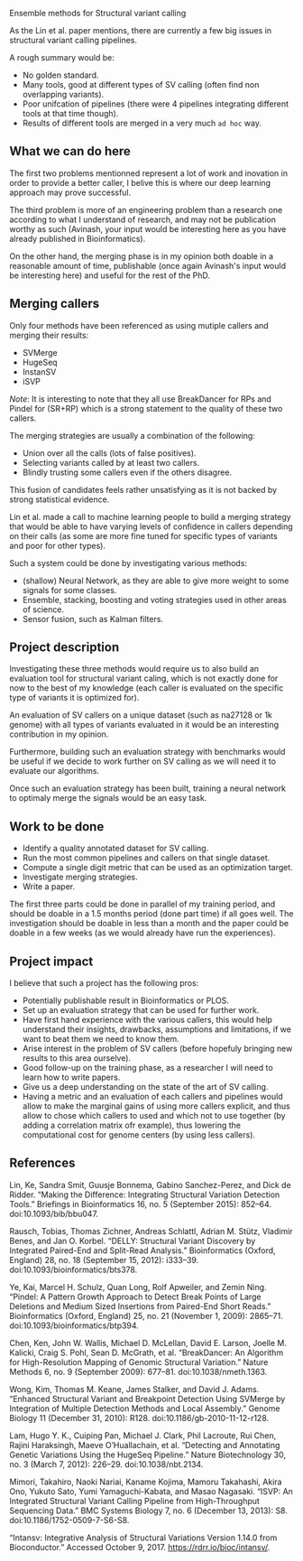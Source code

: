  Ensemble methods for Structural variant calling

As the Lin et al. paper mentions, there are currently a few big issues in structural variant calling
pipelines.

A rough summary would be:

- No golden standard.
- Many tools, good at different types of SV calling (often find non overlapping variants).
- Poor unifcation of pipelines (there were 4 pipelines integrating different tools at that time
  though).
- Results of different tools are merged in a very much `ad hoc` way.

## What we can do here

The first two problems mentionned represent a lot of work and inovation in order to provide a
better caller, I belive this is where our deep learning approach may prove successful.

The third problem is more of an engineering problem than a research one according to what I
understand of research, and may not be publication worthy as such (Avinash, your input would be
interesting here as you have already published in Bioinformatics).

On the other hand, the merging phase is in my opinion both doable in a reasonable amount of time,
publishable (once again Avinash's input would be interesting here) and useful for the rest of the
PhD.

## Merging callers

Only four methods have been referenced as using mutiple callers and merging their results:

- SVMerge
- HugeSeq
- InstanSV
- iSVP

*Note*: It is interesting to note that they all use BreakDancer for RPs and Pindel for (SR+RP)
which is a strong statement to the quality of these two callers.

The merging strategies are usually a combination of the following:

- Union over all the calls (lots of false positives).
- Selecting variants called by at least two callers.
- Blindly trusting some callers even if the others disagree.

This fusion of candidates feels rather unsatisfying as it is not backed by strong statistical
evidence.

Lin et al. made a call to machine learning people to build a merging strategy that would be able to
have varying levels of confidence in callers depending on their calls (as some are more fine tuned
for specific types of variants and poor for other types).

Such a system could be done by investigating various methods:

- (shallow) Neural Network, as they are able to give more weight to some signals for some classes.
- Ensemble, stacking, boosting and voting strategies used in other areas of science.
- Sensor fusion, such as Kalman filters.

## Project description

Investigating these three methods would require us to also build an evaluation tool for structural variant
caling, which is not exactly done for now to the best of my knowledge (each caller is evaluated on
the specific type of variants it is optimized for).

An evaluation of SV callers on a unique dataset (such as na27128 or 1k genome) with all types of
variants evaluated in it would be an interesting contribution in my opinion.

Furthermore, building such an evaluation strategy with benchmarks would be useful if we decide to
work further on SV calling as we will need it to evaluate our algorithms.

Once such an evaluation strategy has been built, training a neural network to optimaly merge the
signals would be an easy task.

## Work to be done

- Identify a quality annotated dataset for SV calling.
- Run the most common pipelines and callers on that single dataset.
- Compute a single digit metric that can be used as an optimization target.
- Investigate merging strategies.
- Write a paper.

The first three parts could be done in parallel of my training period, and should be doable in a 1.5
months period (done part time) if all goes well. The investigation should be doable in less than a
month and the paper could be doable in a few weeks (as we would already have run the experiences).

## Project impact

I believe that such a project has the following pros:

- Potentially publishable result in Bioinformatics or PLOS.
- Set up an evaluation strategy that can be used for further work.
- Have first hand experience with the various callers, this would help understand their insights,
  drawbacks, assumptions and limitations, if we want to beat them we need to know them.
- Arise interest in the problem of SV callers (before hopefuly bringing new results to this area ourselve).
- Good follow-up on the training phase, as a researcher I will need to learn how to write papers.
- Give us a deep understanding on the state of the art of SV calling.
- Having a metric and an evaluation of each callers and pipelines would allow to make the marginal
  gains of using more callers explicit, and thus allow to chose which callers to used and which not
  to use together (by adding a correlation matrix ofr example), thus lowering the computational cost
  for genome centers (by using less callers).

## References

Lin, Ke, Sandra Smit, Guusje Bonnema, Gabino Sanchez-Perez, and Dick de Ridder. “Making the
Difference: Integrating Structural Variation Detection Tools.” Briefings in Bioinformatics 16, no. 5
(September 2015): 852–64. doi:10.1093/bib/bbu047.

Rausch, Tobias, Thomas Zichner, Andreas Schlattl, Adrian M. Stütz, Vladimir Benes, and Jan O.
Korbel. “DELLY: Structural Variant Discovery by Integrated Paired-End and Split-Read Analysis.”
Bioinformatics (Oxford, England) 28, no. 18 (September 15, 2012): i333–39.
doi:10.1093/bioinformatics/bts378.

Ye, Kai, Marcel H. Schulz, Quan Long, Rolf Apweiler, and Zemin Ning. “Pindel: A Pattern Growth
Approach to Detect Break Points of Large Deletions and Medium Sized Insertions from Paired-End Short
Reads.” Bioinformatics (Oxford, England) 25, no. 21 (November 1, 2009): 2865–71.
doi:10.1093/bioinformatics/btp394.

Chen, Ken, John W. Wallis, Michael D. McLellan, David E. Larson, Joelle M. Kalicki, Craig S. Pohl,
Sean D. McGrath, et al. “BreakDancer: An Algorithm for High-Resolution Mapping of Genomic Structural
Variation.” Nature Methods 6, no. 9 (September 2009): 677–81. doi:10.1038/nmeth.1363.

Wong, Kim, Thomas M. Keane, James Stalker, and David J. Adams. “Enhanced Structural Variant and
Breakpoint Detection Using SVMerge by Integration of Multiple Detection Methods and Local Assembly.”
Genome Biology 11 (December 31, 2010): R128. doi:10.1186/gb-2010-11-12-r128.

Lam, Hugo Y. K., Cuiping Pan, Michael J. Clark, Phil Lacroute, Rui Chen, Rajini Haraksingh, Maeve
O’Huallachain, et al. “Detecting and Annotating Genetic Variations Using the HugeSeq Pipeline.”
Nature Biotechnology 30, no. 3 (March 7, 2012): 226–29. doi:10.1038/nbt.2134.

Mimori, Takahiro, Naoki Nariai, Kaname Kojima, Mamoru Takahashi, Akira Ono, Yukuto Sato, Yumi
Yamaguchi-Kabata, and Masao Nagasaki. “ISVP: An Integrated Structural Variant Calling Pipeline from
High-Throughput Sequencing Data.” BMC Systems Biology 7, no. 6 (December 13, 2013): S8.
doi:10.1186/1752-0509-7-S6-S8.

“Intansv: Integrative Analysis of Structural Variations Version 1.14.0 from Bioconductor.” Accessed
October 9, 2017. https://rdrr.io/bioc/intansv/.
